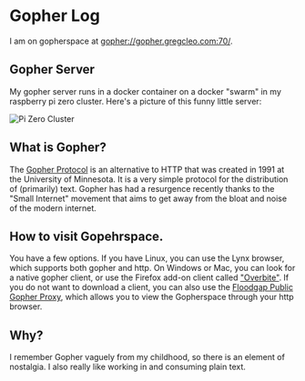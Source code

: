 

# Gopher Log

I am on gopherspace at [gopher://gopher.gregcleo.com:70/](gopher://gopher.gregcleo.com:70/).

## Gopher Server

My gopher server runs in a docker container on a docker "swarm" in my raspberry pi zero cluster. Here's a picture of this funny little server:

![Pi Zero Cluster](../files/Images/picluster.jpeg)

## What is Gopher?

The [Gopher Protocol](https://mncomputinghistory.com/gopher-protocol/) is an alternative to HTTP that was created in 1991 at the University of Minnesota. It is a very simple protocol for the distribution of (primarily) text. Gopher has had a resurgence recently thanks to the "Small Internet" movement that aims to get away from the bloat and noise of the modern internet.

## How to visit Gopehrspace.

You have a few options. If you have Linux, you can use the Lynx browser, which supports both gopher and http. On Windows or Mac, you can look for a native gopher client, or use the Firefox add-on client called ["Overbite"](https://gopher.floodgap.com/overbite/). If you do not want to download a client, you can also use the [Floodgap Public Gopher Proxy](https://gopher.floodgap.com), which allows you to view the Gopherspace through your http browser.

## Why?

I remember Gopher vaguely from my childhood, so there is an element of nostalgia. I also really like working in and consuming plain text.

